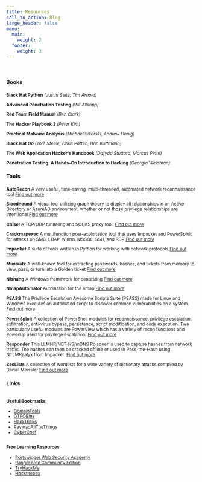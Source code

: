 ```yaml
---
title: Resources
call_to_action: Blog
large_header: false
menu:
  main:
    weight: 2
  footer:
    weight: 3
---
```

<br>

#### Books
<small>
<p style="margin:0"><b>Black Hat Python</b>
<i>(Justin Seitz, Tim Arnold)</i>

<b>Advanced Penetration Testing</b>
<i>(Wil Allsopp)</i> 

<b>Red Team Field Manual</b>
<i>(Ben Clark)</i>

<b>The Hacker Playbook 3</b>
<i>(Peter Kim)</i>

<b>Practical Malware Analysis</b>
<i>(Michael Sikorski, Andrew Honig)</i>

<b>Black Hat Go</b>
<i>(Tom Steele, Chris Patten, Dan Kottmann)</i>

<b>The Web Application Hacker's Handbook</b>
<i>(Dafydd Stuttard, Marcus Pinto)</i>

<b>Penetration Testing: A Hands-On Introduction to Hacking</b>
<i>(Georgia Weidman)</i> 

</small>

#### Tools
<small>
<b>AutoRecon</b>
A very useful, time-saving, multi-threaded, automated network reconnaissance tool <a href="https://" >Find out more</a>

<b>Bloodhound</b>
A visual tool utilizing graph theory to display all relationships in an Active Directory or AzureAD environment, whether or not those privilege relationships are intentional <a href="https://" >Find out more</a>

<b>Chisel</b>
A TCP/UDP tunneling and SOCKS proxy tool. <a href="https://" >Find out more</a>

<b>Crackmapexec</b>
A multifunction post-exploitation tool that uses Impacket and PowerSploit for attacks on SMB, LDAP, winrm, MSSQL, SSH, and RDP <a href="https://" >Find out more</a>

<b>Impacket</b>
A suite of tools written in Python for working with network protocols <a href="https://" >Find out more</a>

<b>Mimikatz</b>
A well-known tool for extracting passwords, hashes, and tickets from memory to view, pass, or turn into a Golden ticket <a href="https://" >Find out more</a>

<b>Nishang</b>
A Windows framework for pentesting <a href="https://" >Find out more</a>

<b>NmapAutomator</b>
Automation for the nmap <a href="https://" >Find out more</a>

<b>PEASS</b>
The Privilege Escalation Awesome Scripts Suite (PEASS) made for Linux and Windows executes an automated script to discover common vulnerabilities on a system. <a href="https://" >Find out more</a>

<b>PowerSploit</b>
A collection of PowerShell modules for reconnaissance, privilege escalation, exfiltration, anti-virus bypass, persistence, script modification, and code execution. Two particularly useful modules are PowerView which has a variety of recon functions and PowerUp used for privilege escalation. <a href="https://" >Find out more</a>

<b>Responder</b>
This LLMNR/NBT-NS/mDNS Poisoner is used to capture hashes from network traffic. The hashes can then be cracked offline or used to Pass-the-Hash using NTLMRealyx from Impacket. <a href="https://" >Find out more</a>

<b>SecLists</b>
A collection of wordlists for a wide variety of dictionary attacks compiled by Daniel Meissler <a href="https://" >Find out more</a>

</small>

#### Links
<small>
<p style="margin:0"><span><br></span></p><p style="margin:0"><span><strong>Useful Bookmarks</strong></span></p>
<p style="margin:0"><ul>
<li><a href="https://research.domaintools.com/" rel="noopener" target="_blank">DomainTools</a></li>
<li><a href="https://gtfobins.github.io/" rel="noopener" target="_blank">GTFOBins</a></li>
<li><a href="https://book.hacktricks.xyz/" rel="noopener" target="_blank">HackTricks</a></li>
<li><a href="https://github.com/swisskyrepo/PayloadsAllTheThings" rel="noopener" target="_blank">PayloadAllTheThings</a></li>
<li><a href="https://gchq.github.io/CyberChef/" rel="noopener" target="_blank">CyberChef</a></li>
</ul></p>
<p style="margin:0"><span><br></span></p><p style="margin:0"><span><strong>Free Learning Resources</strong></span></p>
<p style="margin:0"><ul>
<li><a href="https://portswigger.net/web-security" rel="noopener" target="_blank">Portswigger Web Security Academy</a></li>
<li><a href="https://go.rangeforce.com/community-edition-registration" rel="noopener" target="_blank">RangeForce Community Edition</a></li>
<li><a href="https://tryhackme.com/" rel="noopener" target="_blank">TryHackMe</a></li>
<li><a href="https://hackthebox.eu/" rel="noopener" target="_blank">Hackthebox</a></li></small>




